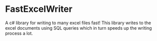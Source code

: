 # FastExcelWriter
A c# library for writing to many excel files fast!
This library writes to the excel documents using SQL queries which in turn speeds
up the writing process a lot.
